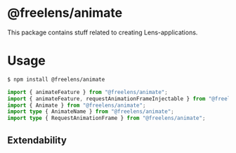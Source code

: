 # @freelens/animate

This package contains stuff related to creating Lens-applications. 

# Usage

```bash
$ npm install @freelens/animate
```

```typescript
import { animateFeature } from "@freelens/animate";
import { animateFeature, requestAnimationFrameInjectable } from "@freelens/animate";
import { Animate } from "@freelens/animate";
import type { AnimateName } from "@freelens/animate";
import type { RequestAnimationFrame } from "@freelens/animate";
```

## Extendability
